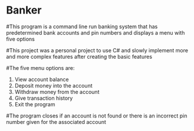 # Banker

#This program is a command line run banking system that has predetermined bank accounts and pin numbers and displays a menu with five options

#This project was a personal project to use C# and slowly implement more and more complex features after creating the basic features

#The five menu options are:
  1) View account balance
  2) Deposit money into the account
  3) Withdraw money from the account
  4) Give transaction history
  5) Exit the program

#The program closes if an account is not found or there is an incorrect pin number given for the associated account
